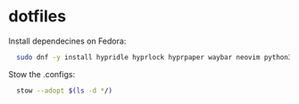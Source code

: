# dotfiles
Install dependecines on Fedora:

```bash
  sudo dnf -y install hypridle hyprlock hyprpaper waybar neovim python3-neovim wofi
```

Stow the .configs:
```bash
  stow --adopt $(ls -d */) 
```
